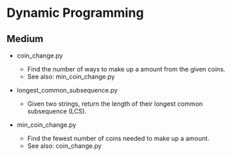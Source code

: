 Dynamic Programming
===================

## Medium

+ coin_change.py
  - Find the number of ways to make up a amount from the given coins. 
  - See also: min_coin_change.py

+ longest_common_subsequence.py
  - Given two strings, return the length of their longest common subsequence (LCS).

+ min_coin_change.py
  - Find the fewest number of coins needed to make up a amount. 
  - See also: coin_change.py



